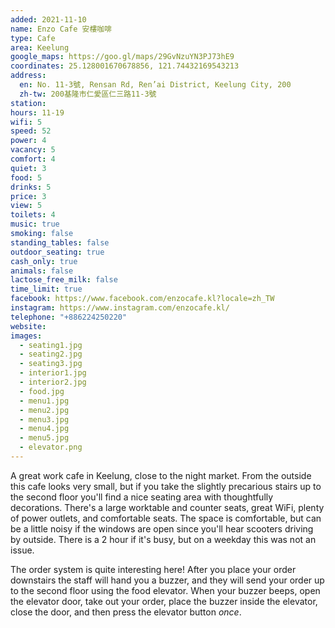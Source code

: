 ```yaml
---
added: 2021-11-10
name: Enzo Cafe 安樓咖啡
type: Cafe
area: Keelung
google_maps: https://goo.gl/maps/29GvNzuYN3PJ73hE9
coordinates: 25.128001670678856, 121.74432169543213
address:
  en: No. 11-3號, Rensan Rd, Ren’ai District, Keelung City, 200
  zh-tw: 200基隆市仁愛區仁三路11-3號
station: 
hours: 11-19
wifi: 5
speed: 52
power: 4
vacancy: 5
comfort: 4
quiet: 3
food: 5
drinks: 5
price: 3
view: 5
toilets: 4
music: true
smoking: false
standing_tables: false
outdoor_seating: true
cash_only: true
animals: false
lactose_free_milk: false
time_limit: true
facebook: https://www.facebook.com/enzocafe.kl?locale=zh_TW
instagram: https://www.instagram.com/enzocafe.kl/
telephone: "+886224250220"
website: 
images:
  - seating1.jpg
  - seating2.jpg
  - seating3.jpg
  - interior1.jpg
  - interior2.jpg
  - food.jpg
  - menu1.jpg
  - menu2.jpg
  - menu3.jpg
  - menu4.jpg
  - menu5.jpg
  - elevator.png
---
```


A great work cafe in Keelung, close to the night market. From the outside this cafe looks very small, but if you take the slightly precarious stairs up to the second floor you'll find a nice seating area with thoughtfully decorations. There's a large worktable and counter seats, great WiFi, plenty of power outlets, and comfortable seats. The space is comfortable, but can be a little noisy if the windows are open since you'll hear scooters driving by outside. There is a 2 hour if it's busy, but on a weekday this was not an issue.

The order system is quite interesting here! After you place your order downstairs the staff will hand you a buzzer, and they will send your order up to the second floor using the food elevator. When your buzzer beeps, open the elevator door, take out your order, place the buzzer inside the elevator, close the door, and then press the elevator button *once*.

